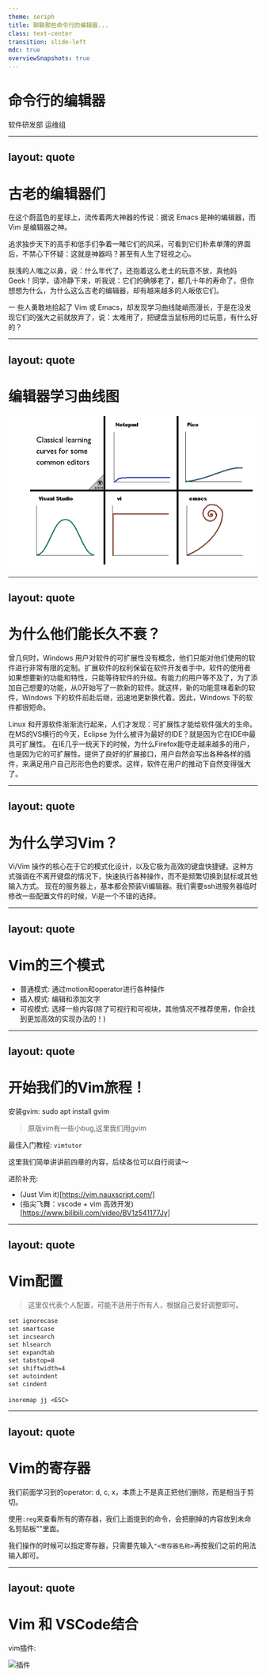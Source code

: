 ```yaml
---
theme: seriph
title: 聊聊那些命令行的编辑器...
class: text-center
transition: slide-left
mdc: true
overviewSnapshots: true
---
```


# 命令行的编辑器

软件研发部 运维组

---
layout: quote
---

# 古老的编辑器们

在这个蔚蓝色的星球上，流传着两大神器的传说：据说 Emacs 是神的编辑器，而 Vim 是编辑器之神。

追求独步天下的高手和低手们争着一睹它们的风采，可看到它们朴素单薄的界面后，不禁心下怀疑：这就是神器吗？甚至有人生了轻视之心。

肤浅的人嗤之以鼻，说：什么年代了，还抱着这么老土的玩意不放，真他妈Geek！同学，请冷静下来，听我说：它们的确够老了，都几十年的寿命了，但你想想为什么，为什么这么古老的编辑器，却有越来越多的人皈依它们。

一 些人勇敢地拾起了 Vim 或 Emacs，却发现学习曲线陡峭而漫长，于是在没发现它们的强大之前就放弃了，说：太难用了，把键盘当鼠标用的烂玩意，有什么好的？

---
layout: quote
---

# 编辑器学习曲线图

![曲线图](./public/learing_curves_of_editors.png)

---
layout: quote
---

# 为什么他们能长久不衰？


曾几何时，Windows 用户对软件的可扩展性没有概念，他们只能对他们使用的软件进行非常有限的定制。扩展软件的权利保留在软件开发者手中。软件的使用者 如果想要新的功能和特性，只能等待软件的升级。有能力的用户等不及了，为了添加自己想要的功能，从0开始写了一款新的软件。就这样，新的功能意味着新的软件，Windows 下的软件前赴后继，迅速地更新换代着。因此，Windows 下的软件都很短命。

Linux 和开源软件渐渐流行起来，人们才发现：可扩展性才能给软件强大的生命。 在MS的VS横行的今天，Eclipse 为什么被评为最好的IDE？就是因为它在IDE中最具可扩展性。 在IE几乎一统天下的时候，为什么Firefox能夺走越来越多的用户，也是因为它的可扩展性。提供了良好的扩展接口，用户自然会写出各种各样的插件，来满足用户自己形形色色的要求。这样，软件在用户的推动下自然变得强大了。

---
layout: quote
---

#  为什么学习Vim？

Vi/Vim 操作的核心在于它的模式化设计，以及它极为高效的键盘快捷键。这种方式强调在不离开键盘的情况下，快速执行各种操作，而不是频繁切换到鼠标或其他输入方式。
现在的服务器上，基本都会预装Vi编辑器。我们需要ssh进服务器临时修改一些配置文件的时候，Vi是一个不错的选择。


---
layout: quote
---

# Vim的三个模式

- 普通模式: 通过motion和operator进行各种操作
- 插入模式: 编辑和添加文字
- 可视模式: 选择一些内容(除了可视行和可视块，其他情况不推荐使用，你会找到更加高效的实现办法的！)

---
layout: quote
---
 
# 开始我们的Vim旅程！

安装gvim: sudo apt install gvim

> 原版vim有一些小bug,这里我们用gvim

最佳入门教程: `vimtutor`

这里我们简单讲讲前四章的内容，后续各位可以自行阅读～

进阶补充: 
  - (Just Vim it)[https://vim.nauxscript.com/]
  - (指尖飞舞：vscode + vim 高效开发)[https://www.bilibili.com/video/BV1z541177Jy]

---
layout: quote
---

# Vim配置

> 这里仅代表个人配置，可能不适用于所有人，根据自己爱好调整即可。

```shell
set ignorecase
set smartcase
set incsearch
set hlsearch
set expandtab
set tabstop=8
set shiftwidth=4
set autoindent
set cindent

inoremap jj <ESC>
```

---
layout: quote
---

# Vim的寄存器

我们前面学习到的operator: d, c, x，本质上不是真正把他们删除，而是相当于剪切。

使用`:reg`来查看所有的寄存器，我们上面提到的命令，会把删掉的内容放到未命名剪贴板""里面。

我们操作的时候可以指定寄存器，只需要先输入`"<寄存器名称>`再按我们之前的用法输入即可。


---
layout: quote
---

# Vim 和 VSCode结合

vim插件:

![插件](./public/vim-extension.png)